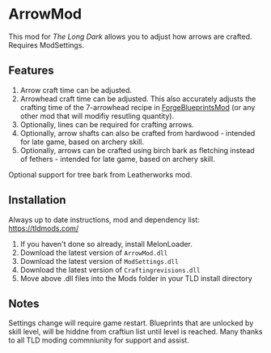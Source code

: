 # ArrowMod

This mod for *The Long Dark* allows you to adjust how arrows are crafted. Requires ModSettings.

## Features

1. Arrow craft time can be adjusted.
2. Arrowhead craft time can be adjusted. This also accurately adjusts the crafting time of the 7-arrowhead recipe in [ForgeBlueprintsMod](https://github.com/ds5678/ForgeBlueprintsMod) (or any other mod that will modifiy resutling quantity).
3. Optionally, lines can be required for crafting arrows.
4. Optionally, arrow shafts can also be crafted from hardwood - intended for late game, based on archery skill.
5. Optionally, arrows can be crafted using birch bark as fletching instead of fethers - intended for late game, based on archery skill.

Optional support for tree bark from Leatherworks mod.

## Installation

Always up to date instructions, mod and dependency list: https://tldmods.com/

1. If you haven't done so already, install MelonLoader.
2. Download the latest version of `ArrowMod.dll`
3. Download the latest version of `ModSettings.dll`
4. Download the latest version of `Craftingrevisions.dll`
5. Move above .dll files into the Mods folder in your TLD install directory

## Notes

Settings change will require game restart.
Blueprints that are unlocked by skill level, will be hiddne from craftiun list until level is reached.
Many thanks to all TLD moding commniunity for support and assist.
